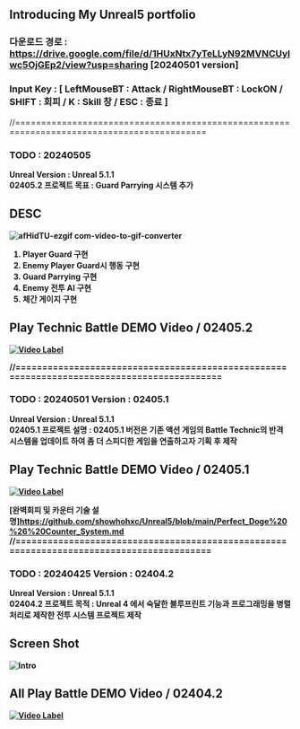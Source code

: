 ## Introducing My Unreal5 portfolio

### 다운로드 경로 : https://drive.google.com/file/d/1HUxNtx7yTeLLyN92MVNCUylwc5OjGEp2/view?usp=sharing [20240501 version]
### Input Key : [ LeftMouseBT : Attack / RightMouseBT : LockON / SHIFT : 회피 / K : Skill 창 / ESC : 종료 ]

//===========================================================================================

### TODO : 20240505 
<strong>Unreal Version : Unreal 5.1.1<br/> 
<strong>02405.2 프로젝트 목표 : Guard Parrying 시스템 추가

## DESC
![afHidTU-ezgif com-video-to-gif-converter](https://github.com/showhohxc/Unreal5/assets/98040028/5a9c718c-2936-47eb-bdd3-4eac737c607a)
1. Player Guard 구현
2. Enemy Player Guard시 행동 구현
3. Guard Parrying 구현
4. Enemy 전투 AI 구현
5. 체간 게이지 구현

## Play Technic Battle DEMO Video / 02405.2

[![Video Label](http://img.youtube.com/vi/IIYdqRWlBD4/0.jpg)](https://youtu.be/IIYdqRWlBD4)




//===========================================================================================

### TODO : 20240501 Version : 02405.1

<strong>Unreal Version : Unreal 5.1.1<br/> 
<strong>02405.1 프로젝트 설명 : 02405.1 버전은 기존 액션 게임의 Battle Technic의 반격 시스템을 업데이트 하여 좀 더 스피디한 게임을 연출하고자 기획 후 제작

## Play Technic Battle DEMO Video / 02405.1
[![Video Label](http://img.youtube.com/vi/mwwzEB7ekw4/0.jpg)](https://youtu.be/mwwzEB7ekw4)

[완벽회피 및 카운터 기술 설명]https://github.com/showhohxc/Unreal5/blob/main/Perfect_Doge%20%26%20Counter_System.md
//=========================================================================================

### TODO : 20240425 Version : 02404.2 

<strong>Unreal Version : Unreal 5.1.1<br/> 
<strong>02404.2 프로젝트 목적 : Unreal 4 에서 숙달한 블루프린트 기능과 프로그래밍을 병렬처리로 제작한 전투 시스템 프로젝트 제작

## Screen Shot
![Intro](https://github.com/showhohxc/Unreal5/assets/98040028/a561d302-7cd4-4c8b-a1af-16939add64de)

## All Play Battle DEMO Video / 02404.2
[![Video Label](http://img.youtube.com/vi/Cv_TdveLz5M/0.jpg)](https://youtu.be/Cv_TdveLz5M)
